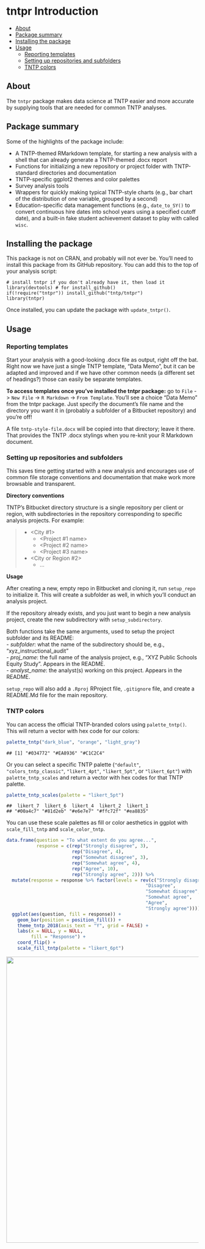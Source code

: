 tntpr Introduction
================

  - [About](#about)
  - [Package summary](#package-summary)
  - [Installing the package](#installing-the-package)
  - [Usage](#usage)
      - [Reporting templates](#reporting-templates)
      - [Setting up repositories and
        subfolders](#setting-up-repositories-and-subfolders)
      - [TNTP colors](#tntp-colors)

## About

The `tntpr` package makes data science at TNTP easier and more accurate
by supplying tools that are needed for common TNTP analyses.

## Package summary

Some of the highlights of the package include:

  - A TNTP-themed RMarkdown template, for starting a new analysis with a
    shell that can already generate a TNTP-themed .docx report
  - Functions for initializing a new repository or project folder with
    TNTP-standard directories and documentation
  - TNTP-specific ggplot2 themes and color palettes
  - Survey analysis tools
  - Wrappers for quickly making typical TNTP-style charts (e.g., bar
    chart of the distribution of one variable, grouped by a second)
  - Education-specific data management functions (e.g., `date_to_SY()`
    to convert continuous hire dates into school years using a specified
    cutoff date), and a built-in fake student achievement dataset to
    play with called `wisc`.

## Installing the package

This package is not on CRAN, and probably will not ever be. You’ll need
to install this package from its GitHub repository. You can add this to
the top of your analysis script:

    # install tntpr if you don't already have it, then load it
    library(devtools) # for install_github()
    if(!require("tntpr")) install_github("tntp/tntpr")
    library(tntpr)

Once installed, you can update the package with `update_tntpr()`.

## Usage

### Reporting templates

Start your analysis with a good-looking .docx file as output, right off
the bat. Right now we have just a single TNTP template, “Data Memo”, but
it can be adapted and improved and if we have other common needs (a
different set of headings?) those can easily be separate templates.

**To access templates once you’ve installed the tntpr package:** go to
`File` -\> `New File` -\> `R Markdown` -\> `From Template`. You’ll see a
choice “Data Memo” from the tntpr package. Just specify the document’s
file name and the directory you want it in (probably a subfolder of a
Bitbucket repository) and you’re off\!

A file `tntp-style-file.docx` will be copied into that directory; leave
it there. That provides the TNTP .docx stylings when you re-knit your R
Markdown document.

### Setting up repositories and subfolders

This saves time getting started with a new analysis and encourages use
of common file storage conventions and documentation that make work more
browsable and transparent.

**Directory conventions**

TNTP’s Bitbucket directory structure is a single repository per client
or region, with subdirectories in the repository corresponding to
specific analysis projects. For example:

>   - \<City \#1\>
>       - <City abbreviation> \<Project \#1 name\>
>       - <City abbreviation> \<Project \#2 name\>
>       - <City abbreviation> \<Project \#3 name\>
>   - \<City or Region \#2\>
>       - …

**Usage**

After creating a new, empty repo in Bitbucket and cloning it, run
`setup_repo` to initialize it. This will create a subfolder as well, in
which you’ll conduct an analysis project.

If the repository already exists, and you just want to begin a new
analysis project, create the new subdirectory with `setup_subdirectory`.

Both functions take the same arguments, used to setup the project
subfolder and its README:  
\- *subfolder*: what the name of the subdirectory should be, e.g.,
“xyz\_instructional\_audit”  
\- *proj\_name*: the full name of the analysis project, e.g., “XYZ
Public Schools Equity Study”. Appears in the README.  
\- *analyst\_name*: the analyst(s) working on this project. Appears in
the README.

`setup_repo` will also add a `.Rproj` RProject file, `.gitignore` file,
and create a README.Md file for the main repository.

### TNTP colors

You can access the official TNTP-branded colors using `palette_tntp()`.
This will return a vector with hex code for our colors:

``` r
palette_tntp("dark_blue", "orange", "light_gray")
```

    ## [1] "#034772" "#EA8936" "#C1C2C4"

Or you can select a specific TNTP palette (`"default"`,
`"colors_tntp_classic"`, `"likert_4pt"`, `"likert_5pt"`, or
`"likert_6pt"`) with `palette_tntp_scales` and return a vector with hex
codes for that TNTP palette.

``` r
palette_tntp_scales(palette = "likert_5pt")
```

    ##  likert_7  likert_6  likert_4  likert_2  likert_1 
    ## "#00a4c7" "#81d2eb" "#e6e7e7" "#ffc72f" "#ea8835"

You can use these scale palettes as fill or color aesthetics in ggplot
with `scale_fill_tntp` and `scale_color_tntp`.

``` r
data.frame(question = "To what extent do you agree...", 
           response = c(rep("Strongly disagree", 3), 
                        rep("Disagree", 4), 
                        rep("Somewhat disagree", 3), 
                        rep("Somewhat agree", 4),  
                        rep("Agree", 10), 
                        rep("Strongly agree", 2))) %>% 
  mutate(response = response %>% factor(levels = rev(c("Strongly disagree", 
                                                   "Disagree", 
                                                   "Somewhat disagree", 
                                                   "Somewhat agree",
                                                   "Agree", 
                                                   "Strongly agree")))) %>% 
  ggplot(aes(question, fill = response)) + 
    geom_bar(position = position_fill()) + 
    theme_tntp_2018(axis_text = "Y", grid = FALSE) + 
    labs(x = NULL, y = NULL, 
         fill = "Response") + 
    coord_flip() + 
    scale_fill_tntp(palette = "likert_6pt")
```

<img src="introduction_files/scale_fill_tntp-1.png" width="750px" />
